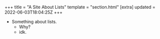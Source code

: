 +++
title = "A Site About Lists"
template = "section.html"
[extra]
updated = 2022-06-03T18:04:25Z
+++

- Something about lists.
  * Why?
  * idk.